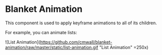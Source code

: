 # Blanket Animation

This component is used to apply keyframe animations to all of its children.

For example, you can animate lists:

![List Animation](https://github.com/cmwall/blanket-animation/raw/master/static/list-animation.gif "List Animation" =250x)
